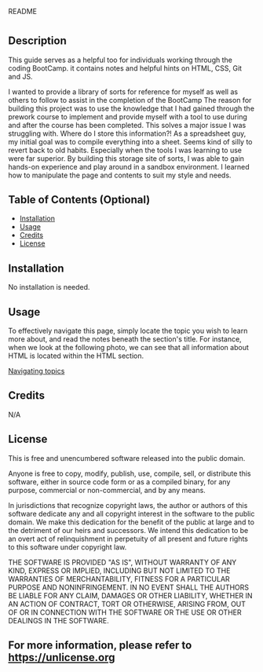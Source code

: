 README 

# <Prework Study Guide Webpage>

## Description

This guide serves as a helpful too for individuals working through the coding BootCamp. it contains notes and helpful hints on HTML, CSS, Git and JS.

I wanted to provide a library of sorts for reference for myself as well as others to follow to assist in the completion of the BootCamp
The reason for building this project was to use the knowledge that I had gained through the prework course to implement and provide myself with a tool to use during and after the course has been completed.
This solves a major issue I was struggling with. Where do I store this information?!
As a spreadsheet guy, my initial goal was to compile everything into a sheet. Seems kind of silly to revert back to old habits. Especially when the tools I was learning to use were far superior.
By building this storage site of sorts, I was able to gain hands-on experience and play around in a sandbox environment. I learned how to manipulate the page and contents to suit my style and needs.

## Table of Contents (Optional)

- [Installation](#installation)
- [Usage](#usage)
- [Credits](#credits)
- [License](#license)

## Installation

No installation is needed.

## Usage

To effectively navigate this page, simply locate the topic you wish to learn more about, and read the notes beneath the section's title.
For instance, when we look at the following photo, we can see that all information about HTML is located within the HTML section.

[Navigating topics](assets/images/SS002.png)

## Credits

N/A

## License

This is free and unencumbered software released into the public domain.

Anyone is free to copy, modify, publish, use, compile, sell, or
distribute this software, either in source code form or as a compiled
binary, for any purpose, commercial or non-commercial, and by any
means.

In jurisdictions that recognize copyright laws, the author or authors
of this software dedicate any and all copyright interest in the
software to the public domain. We make this dedication for the benefit
of the public at large and to the detriment of our heirs and
successors. We intend this dedication to be an overt act of
relinquishment in perpetuity of all present and future rights to this
software under copyright law.

THE SOFTWARE IS PROVIDED "AS IS", WITHOUT WARRANTY OF ANY KIND,
EXPRESS OR IMPLIED, INCLUDING BUT NOT LIMITED TO THE WARRANTIES OF
MERCHANTABILITY, FITNESS FOR A PARTICULAR PURPOSE AND NONINFRINGEMENT.
IN NO EVENT SHALL THE AUTHORS BE LIABLE FOR ANY CLAIM, DAMAGES OR
OTHER LIABILITY, WHETHER IN AN ACTION OF CONTRACT, TORT OR OTHERWISE,
ARISING FROM, OUT OF OR IN CONNECTION WITH THE SOFTWARE OR THE USE OR
OTHER DEALINGS IN THE SOFTWARE.

For more information, please refer to <https://unlicense.org>
---
